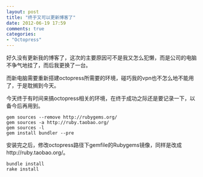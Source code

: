 ```yaml
---
layout: post
title: "终于又可以更新博客了"
date: 2012-06-19 17:59
comments: true
categories: 
- "Octopress"
---
```

好久没有更新我的博客了，这次的主要原因可不是我又怎么犯懒，而是公司的电脑不争气地挂了，而后我更换了一台。

而新电脑需要重新搭建octopress所需要的环境，碰巧我的vpn也不怎么地不能用了，于是耽搁到今天。

今天终于有时间来搞octopress相关的环境，在终于成功之际还是要记录一下，以备今后再用到。

	gem sources --remove http://rubygems.org/ 
	gem sources -a http://ruby.taobao.org/
	gem sources -l
	gem install bundler --pre

安装完之后，修改octopress路径下gemfile的Rubygems镜像，同样是改成http://ruby.taobao.org/。

	bundle install
	rake install
